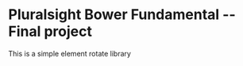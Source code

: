 Pluralsight Bower Fundamental -- Final project
==============================================
This is a simple element rotate library